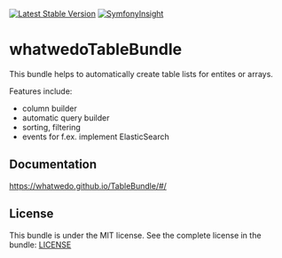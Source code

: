 [![Latest Stable Version](https://poser.pugx.org/whatwedo/table-bundle/v/stable)](https://packagist.org/packages/whatwedo/table-bundle)
[![SymfonyInsight](https://insight.symfony.com/projects/b01158ba-345f-4448-aef1-6220e7adbda1/mini.svg)](https://insight.symfony.com/projects/b01158ba-345f-4448-aef1-6220e7adbda1)

# whatwedoTableBundle

This bundle helps to automatically create table lists for entites or arrays.

Features include:

- column builder
- automatic query builder
- sorting, filtering
- events for f.ex. implement ElasticSearch

## Documentation

https://whatwedo.github.io/TableBundle/#/

## License

This bundle is under the MIT license. See the complete license in the bundle: [LICENSE](LICENSE)

